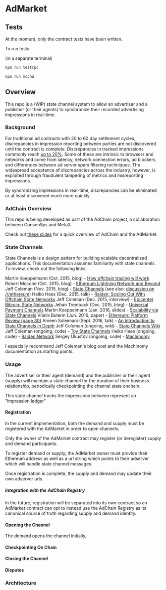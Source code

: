 # AdMarket

## Tests

At the moment, only the contract tests have been written.

To run tests:

(in a separate terminal)
```bash
npm run testrpc
```

```bash
npm run mocha
```

## Overview

This repo is a (WIP) state channel system to allow an advertiser and a publisher (or their agents) to synchronize their recorded advertising impressions in real-time.

### Background

For traditional ad contracts with 30 to 60 day settlement cycles, discrepancies in impression reporting between parties are not discovered until the contract is complete. Discrepancies in tracked impressions commonly reach [up to 20%](https://support.google.com/dfp_premium/answer/6160380). Some of these are intrinsic to browsers and networks and come from latency, network connection errors, ad blockers, and differences between ad server spam filtering techniques. The widespread acceptance of discrepancies across the industry, however, is exploited through fraudulent tampering of metrics and misreporting impressions.

By syncronizing impressions in real-time, discrepancies can be eliminated or at
least discovered much more quickly.

### AdChain Overview

This repo is being developed as part of the AdChain project, a collaboration
between ConsenSys and MetaX.

Check out [these slides](https://docs.google.com/presentation/d/1U7vi49QalSg2zwaetGK7DqQFhwMmiRGFdpdhtr1p3iU) for a quick overview of AdChain and the AdMarket.

### State Channels

State Channels is a design pattern for building scalable decentralized
applications. This documentation assumes familiarity with state channels. To
review, check out the following links:

Martin Koeppelmann (Oct. 2015, blog) - [How offchain trading will work](http://forum.groupgnosis.com/t/how-offchain-trading-will-work/63)
Robert Mccone (Oct. 2015, blog) - [Ethereum Lightning Network and Beyond](http://www.arcturnus.com/ethereum-lightning-network-and-beyond/)
Jeff Coleman (Nov. 2015, blog) - [State Channels](http://www.jeffcoleman.ca/state-channels/) (see also: [discussion on /r/ethereum](https://www.reddit.com/r/ethereum/comments/3tcu82/state_channels_an_explanation/))
Heiko Hees (Dec. 2015, talk) - [Raiden: Scaling Out With Offchain State
Networks](https://www.youtube.com/watch?v=h791zjvf3uQ)
Jeff Coleman (Dec. 2015, interview) - [Epicenter Bitcoin: State Networks](https://www.youtube.com/watch?v=v0ZJDsRYnbA)
Jehan Tremback (Dec. 2015, blog) - [Universal Payment Channels](http://altheamesh.com/blog/universal-payment-channels/)
Martin Koeppelmann (Jan. 2016, slides) - [Scalability via State Channels](http://de.slideshare.net/MartinKppelmann/state-channels-and-scalibility)
Vitalik Buterin (Jun. 2016, paper)  - [Ethereum: Platform Review (page 30)](http://static1.squarespace.com/static/55f73743e4b051cfcc0b02cf/t/57506f387da24ff6bdecb3c1/1464889147417/Ethereum_Paper.pdf)
Ameen Soleimani (Sept. 2016, talk) - [An Introduction to State Channels in
Depth](https://www.youtube.com/watch?v=MEL50CVOcH4)
Jeff Coleman (ongoing, wiki) - [State Channels Wiki](https://github.com/ledgerlabs/state-channels/wiki)
Jeff Coleman (ongoing, code) - [Toy State Channels](https://github.com/ledgerlabs/toy-state-channels/tree/master/contracts)
Heiko Hees (ongoing, code) - [Raiden Network](https://github.com/raiden-network/raiden)
Sergey Ukustov (ongoing, code) - [Machinomy](https://github.com/machinomy/machinomy)

I especially recommend Jeff Coleman's blog post and the Machinomy documentation
as starting points.

### Usage

The advertiser or their agent (demand) and the publisher or their agent (supply)
will maintain a state channel for the duration of their business relationship,
periodically checkpointing the channel state onchain.

This state channel tracks the impressions between represent an "impression ledger"

#### Registration

In the current implementation, both the demand and supply must be registered
with the AdMarket in order to open channels.

Only the owner of the AdMarket contract may register (or deregister) supply and demand
participants.

To register demand or supply, the AdMarket owner must provide their Ethereum address as well as a url string which points to their adserver which will handle state channel messages.

Once registration is complete, the supply and demand may update their own
adserver urls.

##### Integration with the AdChain Registry

In the future, registration will be separated into its own contract so an AdMarket contract can opt to instead use the AdChain Registry as its canonical source of truth regarding supply and demand identity.

#### Opening the Channel

The demand opens the channel initially,

#### Checkpointing On Chain

#### Closing the Channel

#### Disputes



### Architecture


